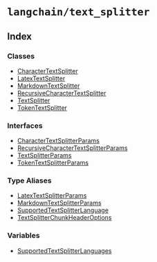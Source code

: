 `langchain/text_splitter`
=========================

Index[](#index "Direct link to Index")
---------------------------------------

### Classes[](#classes "Direct link to Classes")

*   [CharacterTextSplitter](/docs/api/text_splitter/classes/CharacterTextSplitter)
*   [LatexTextSplitter](/docs/api/text_splitter/classes/LatexTextSplitter)
*   [MarkdownTextSplitter](/docs/api/text_splitter/classes/MarkdownTextSplitter)
*   [RecursiveCharacterTextSplitter](/docs/api/text_splitter/classes/RecursiveCharacterTextSplitter)
*   [TextSplitter](/docs/api/text_splitter/classes/TextSplitter)
*   [TokenTextSplitter](/docs/api/text_splitter/classes/TokenTextSplitter)

### Interfaces[](#interfaces "Direct link to Interfaces")

*   [CharacterTextSplitterParams](/docs/api/text_splitter/interfaces/CharacterTextSplitterParams)
*   [RecursiveCharacterTextSplitterParams](/docs/api/text_splitter/interfaces/RecursiveCharacterTextSplitterParams)
*   [TextSplitterParams](/docs/api/text_splitter/interfaces/TextSplitterParams)
*   [TokenTextSplitterParams](/docs/api/text_splitter/interfaces/TokenTextSplitterParams)

### Type Aliases[](#type-aliases "Direct link to Type Aliases")

*   [LatexTextSplitterParams](/docs/api/text_splitter/types/LatexTextSplitterParams)
*   [MarkdownTextSplitterParams](/docs/api/text_splitter/types/MarkdownTextSplitterParams)
*   [SupportedTextSplitterLanguage](/docs/api/text_splitter/types/SupportedTextSplitterLanguage)
*   [TextSplitterChunkHeaderOptions](/docs/api/text_splitter/types/TextSplitterChunkHeaderOptions)

### Variables[](#variables "Direct link to Variables")

*   [SupportedTextSplitterLanguages](/docs/api/text_splitter/variables/SupportedTextSplitterLanguages)